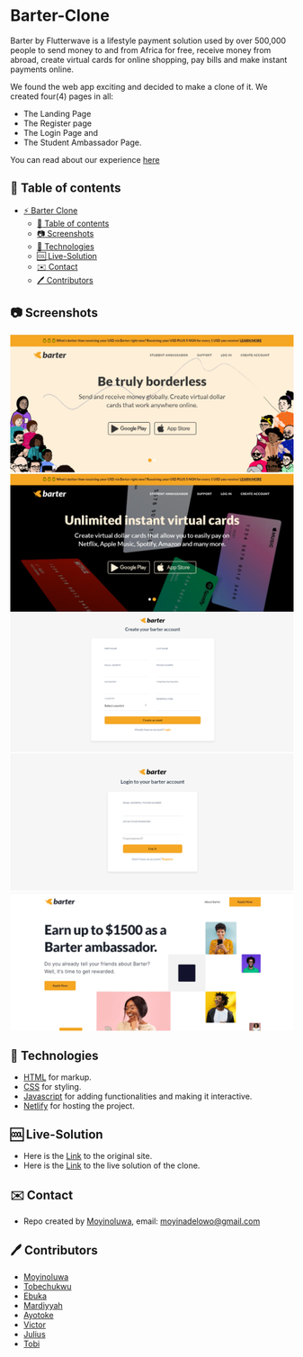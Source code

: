# Barter-Clone

Barter by Flutterwave is a lifestyle payment solution used by over 500,000 people to send money to and from Africa for free, receive money from abroad, create virtual cards for online shopping, pay bills and make instant payments online. 

We found the web app exciting and decided to make a clone of it. We created four(4) pages in all: 
* The Landing Page 
* The Register page 
* The Login Page and 
* The Student Ambassador Page.

You can read about our experience [here](https://kamet.hashnode.dev/portfolio-team-2-project-experience-frontend-html-css-and-javascript)

## :page_facing_up: Table of contents

* [:zap: Barter Clone](#zap-barter-clone)
	* [:page_facing_up: Table of contents](#page_facing_up-table-of-contents)
	* [:camera: Screenshots](#camera-screenshots)
	* [:signal_strength: Technologies](#signal_strength-technologies)
    * [:cool: Live-Solution](#cool-live-solution)
	* [:envelope: Contact](#envelope-contact)
    * [:pen: Contributors](#pen-contributors)

## :camera: Screenshots

![Landing Page](./assets/images/homepage.png)
![Landing Page(Dark Mode)](./assets/images/homepage2.png)
![Register Page](./assets/images/register.png)
![Login Page](./assets/images/login.png)
![Student Ambassador Page](./assets/images/student.png)

## :signal_strength: Technologies

* [HTML](https://html.com/) for markup.
* [CSS](https://developer.mozilla.org/en-US/docs/Web/CSS) for styling.
* [Javascript](https://www.javascript.com/) for adding functionalities and making it interactive.
* [Netlify](https://www.netlify.com/) for hosting the project.

## :cool: Live-Solution

* Here is the [Link](https://barter.me/) to the original site.
* Here is the [Link](https://barter-clone-233.netlify.app/) to the live solution of the clone.

## :envelope: Contact

* Repo created by [Moyinoluwa](https://github.com/moyinoluwa-10/), email: moyinadelowo@gmail.com

## :pen: Contributors

* [Moyinoluwa](https://github.com/moyinoluwa-10/)
* [Tobechukwu](https://github.com/TOBAE/)
* [Ebuka](https://github.com/tzfocus7/)
* [Mardiyyah](https://github.com/Mardie328/)
* [Ayotoke](https://github.com/tokebillions/)
* [Victor](https://github.com/chuka00/)
* [Julius](https://github.com/MacJulius48/)
* [Tobi](https://github.com/Toby48-K/)
